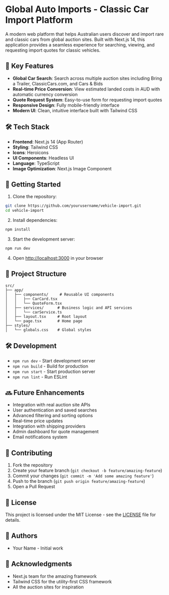 # Global Auto Imports - Classic Car Import Platform

A modern web platform that helps Australian users discover and import rare and classic cars from global auction sites. Built with Next.js 14, this application provides a seamless experience for searching, viewing, and requesting import quotes for classic vehicles.

## 🌟 Key Features

- **Global Car Search**: Search across multiple auction sites including Bring a Trailer, ClassicCars.com, and Cars & Bids
- **Real-time Price Conversion**: View estimated landed costs in AUD with automatic currency conversion
- **Quote Request System**: Easy-to-use form for requesting import quotes
- **Responsive Design**: Fully mobile-friendly interface
- **Modern UI**: Clean, intuitive interface built with Tailwind CSS

## 🛠 Tech Stack

- **Frontend**: Next.js 14 (App Router)
- **Styling**: Tailwind CSS
- **Icons**: Heroicons
- **UI Components**: Headless UI
- **Language**: TypeScript
- **Image Optimization**: Next.js Image Component

## 🚀 Getting Started

1. Clone the repository:
```bash
git clone https://github.com/yourusername/vehicle-import.git
cd vehicle-import
```

2. Install dependencies:
```bash
npm install
```

3. Start the development server:
```bash
npm run dev
```

4. Open [http://localhost:3000](http://localhost:3000) in your browser

## 📁 Project Structure

```
src/
├── app/
│   ├── components/     # Reusable UI components
│   │   ├── CarCard.tsx
│   │   └── QuoteForm.tsx
│   ├── services/      # Business logic and API services
│   │   └── carService.ts
│   ├── layout.tsx     # Root layout
│   └── page.tsx       # Home page
├── styles/
│   └── globals.css    # Global styles
```

## 🛠 Development

- `npm run dev` - Start development server
- `npm run build` - Build for production
- `npm run start` - Start production server
- `npm run lint` - Run ESLint

## 🔜 Future Enhancements

- Integration with real auction site APIs
- User authentication and saved searches
- Advanced filtering and sorting options
- Real-time price updates
- Integration with shipping providers
- Admin dashboard for quote management
- Email notifications system

## 🤝 Contributing

1. Fork the repository
2. Create your feature branch (`git checkout -b feature/amazing-feature`)
3. Commit your changes (`git commit -m 'Add some amazing feature'`)
4. Push to the branch (`git push origin feature/amazing-feature`)
5. Open a Pull Request

## 📝 License

This project is licensed under the MIT License - see the [LICENSE](LICENSE) file for details.

## 👥 Authors

- Your Name - Initial work

## 🙏 Acknowledgments

- Next.js team for the amazing framework
- Tailwind CSS for the utility-first CSS framework
- All the auction sites for inspiration 